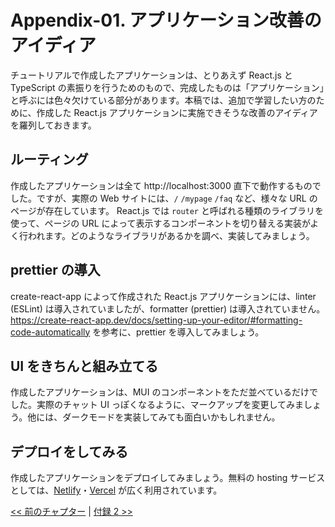 # Appendix-01. アプリケーション改善のアイディア

チュートリアルで作成したアプリケーションは、とりあえず React.js と TypeScript の素振りを行うためのもので、完成したものは「アプリケーション」と呼ぶには色々欠けている部分があります。本稿では、追加で学習したい方のために、作成した React.js アプリケーションに実施できそうな改善のアイディアを羅列しておきます。

## ルーティング

作成したアプリケーションは全て http://localhost:3000 直下で動作するものでした。ですが、実際の Web サイトには、`/` `/mypage` `/faq` など、様々な URL のページが存在しています。
React.js では `router` と呼ばれる種類のライブラリを使って、ページの URL によって表示するコンポーネントを切り替える実装がよく行われます。どのようなライブラリがあるかを調べ、実装してみましょう。

## prettier の導入

create-react-app によって作成された React.js アプリケーションには、linter (ESLint) は導入されていましたが、formatter (prettier) は導入されていません。
https://create-react-app.dev/docs/setting-up-your-editor/#formatting-code-automatically を参考に、prettier を導入してみましょう。

## UI をきちんと組み立てる

作成したアプリケーションは、MUI のコンポーネントをただ並べているだけでした。実際のチャット UI っぽくなるように、マークアップを変更してみましょう。他には、ダークモードを実装してみても面白いかもしれません。

## デプロイをしてみる

作成したアプリケーションをデプロイしてみましょう。無料の hosting サービスとしては、[Netlify](https://www.netlify.com/)・[Vercel](https://vercel.com/) が広く利用されています。

[<< 前のチャプター](../../lessons/04-state/lesson.md) | [付録 2 >>](../02-self-taught-resources/appendix.md)

